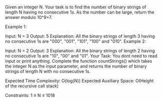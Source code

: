 Given an integer N. Your task is to find the number of binary strings of length N having no consecutive 1s.
As the number can be large, return the answer modulo 10^9+7.

Example 1:

Input:
N = 3
Output:
5
Explanation:
All the binary strings of length 3 having
no consecutive 1s are "000", "001", "101",
"100" and "010".
Example 2:

Input: 
N = 2
Output:
3
Explanation: 
All the binary strings of length 2 having no 
consecutive 1s are "10", "00" and "01".
Your Task:
You dont need to read input or print anything. Complete the function countStrings() which takes the integer N as the input parameter, and returns the number of binary strings of length N with no consecutive 1s.

Expected Time Complexity: O(log(N))
Expected Auxiliary Space: O(Height of the recursive call stack)

Constraints:
1 ≤ N ≤ 1018
